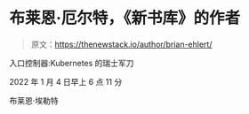 # 布莱恩·厄尔特，《新书库》的作者

> 原文：<https://thenewstack.io/author/brian-ehlert/>

入口控制器:Kubernetes 的瑞士军刀

2022 年 1 月 4 日早上 6 点 11 分

布莱恩·埃勒特
